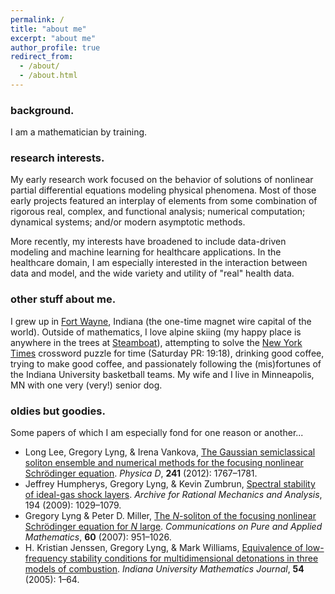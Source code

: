 ```yaml
---
permalink: /
title: "about me"
excerpt: "about me"
author_profile: true
redirect_from: 
  - /about/
  - /about.html
---
```


### background. 
I am a mathematician by training.  

### research interests.

My early research work focused on the behavior of solutions of nonlinear partial differential equations modeling physical phenomena. Most of those early projects featured an interplay of elements from some combination of rigorous real, complex, and functional analysis; numerical computation; dynamical systems; and/or modern asymptotic methods.

More recently, my interests have broadened to include data-driven modeling and machine learning for healthcare applications. In the healthcare domain, I am especially interested in the interaction between data and model, and the wide variety and utility of "real" health data.

### other stuff about me.

I grew up in [Fort Wayne](https://en.wikipedia.org/wiki/Fort_Wayne,_Indiana), Indiana (the one-time magnet wire capital of the world). Outside of mathematics, I love alpine skiing (my happy place is anywhere in the trees at [Steamboat](https://www.steamboat.com)), attempting to solve the [New York Times](https://www.nytimes.com/) crossword puzzle for time (Saturday PR: 19:18), drinking good coffee, trying to make good coffee, and passionately following the (mis)fortunes of the Indiana University basketball teams. My wife and I live in Minneapolis, MN with one very (very!) senior dog. 

### oldies but goodies. 

Some papers of which I am especially fond for one reason or another...

* Long Lee, Gregory Lyng, & Irena Vankova, [The Gaussian semiclassical soliton ensemble and numerical methods for the focusing nonlinear Schrödinger equation](https://dx.doi.org/10.1016/j.physd.2012.08.006). *Physica D*, **241** (2012): 1767–1781.
* Jeffrey Humpherys, Gregory Lyng, & Kevin Zumbrun, [Spectral stability of ideal-gas shock layers](https://dx.doi.org/10.1007/s00205-008-0195-4). *Archive for Rational Mechanics and Analysis*, 194 (2009): 1029–1079.
* Gregory Lyng & Peter D. Miller, [The *N*-soliton of the focusing nonlinear Schrödinger equation for *N* large](https://dx.doi.org/10.1002/cpa.20162). *Communications on Pure and Applied Mathematics*, **60** (2007): 951–1026.
* H. Kristian Jenssen, Gregory Lyng, & Mark Williams, [Equivalence of low-frequency stability conditions for multidimensional detonations in three models of combustion](https://dx.doi.org/10.1512/iumj.2005.54.2685). *Indiana University Mathematics Journal*, **54** (2005): 1–64. 

